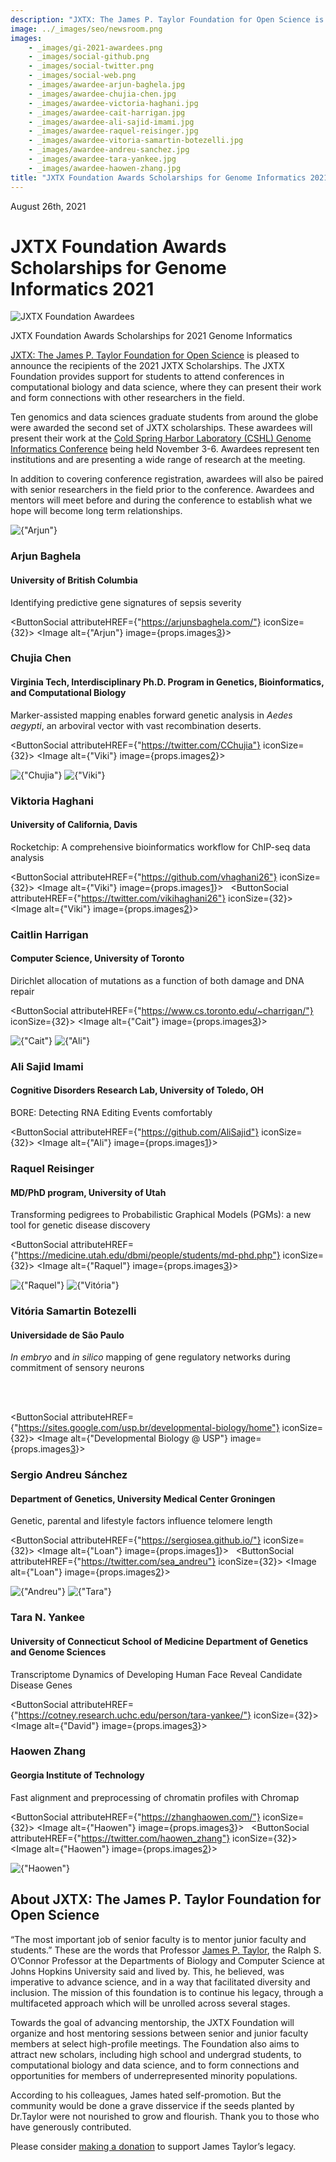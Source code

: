 ```yaml
---
description: "JXTX: The James P. Taylor Foundation for Open Science is pleased to announce the 2021 scholarship recipients."
image: ../_images/seo/newsroom.png
images:
    - _images/gi-2021-awardees.png
    - _images/social-github.png
    - _images/social-twitter.png
    - _images/social-web.png
    - _images/awardee-arjun-baghela.jpg
    - _images/awardee-chujia-chen.jpg 
    - _images/awardee-victoria-haghani.jpg
    - _images/awardee-cait-harrigan.jpg
    - _images/awardee-ali-sajid-imami.jpg
    - _images/awardee-raquel-reisinger.jpg
    - _images/awardee-vitoria-samartin-botezelli.jpg
    - _images/awardee-andreu-sanchez.jpg 
    - _images/awardee-tara-yankee.jpg 
    - _images/awardee-haowen-zhang.jpg 
title: "JXTX Foundation Awards Scholarships for Genome Informatics 2021"
---
```


<Date>August 26th, 2021</Date>

# JXTX Foundation Awards Scholarships for Genome Informatics 2021

<Image alt="JXTX Foundation Awardees" image={props.images[0]}></Image>
<figcaption>JXTX Foundation Awards Scholarships for 2021 Genome Informatics</figcaption>

[JXTX: The James P. Taylor Foundation for Open Science][1] is pleased to announce the recipients of the 2021 JXTX Scholarships. The JXTX Foundation provides support for students to attend conferences in computational biology and data science, where they can present their work and form connections with other researchers in the field.

Ten genomics and data sciences graduate students from around the globe were awarded the second set of JXTX scholarships. These awardees will present their work at the [Cold Spring Harbor Laboratory (CSHL) Genome Informatics Conference][2] being held November 3-6. Awardees represent ten institutions and are presenting a wide range of research at the meeting.

In addition to covering conference registration, awardees will also be paired with senior researchers in the field prior to the conference. Awardees and mentors will meet before and during the conference to establish what we hope will become long term relationships.

<Awardees>
<GridUnus>

<!-- Arjun -->
<Awardee>
<Image alt={"Arjun"} image={props.images[4]}></Image>
<AwardeeContent>
<h3>Arjun Baghela</h3>
<h4>University of British Columbia</h4>

Identifying predictive gene signatures of sepsis severity

<ButtonSocial attributeHREF={"https://arjunsbaghela.com/"} iconSize={32}>
<Image alt={"Arjun"} image={props.images[3]}></Image>
</ButtonSocial>

</AwardeeContent>
</Awardee>


<!-- Chujia -->
<Awardee>
<AwardeeContent>
<h3>Chujia Chen</h3>
<h4>Virginia Tech, Interdisciplinary Ph.D. Program in Genetics, Bioinformatics, and Computational Biology</h4>

Marker-assisted mapping enables forward genetic analysis in <em>Aedes aegypti</em>, an arboviral vector with vast recombination deserts.

<ButtonSocial attributeHREF={"https://twitter.com/CChujia"} iconSize={32}>
<Image alt={"Viki"} image={props.images[2]}></Image>
</ButtonSocial>

</AwardeeContent>
<Image alt={"Chujia"} image={props.images[5]}></Image>
</Awardee>


<!-- Viktoria Haghani -->
<Awardee>
<Image alt={"Viki"} image={props.images[6]}></Image>
<AwardeeContent>
<h3>Viktoria Haghani </h3>
<h4>University of California, Davis</h4>

Rocketchip: A comprehensive bioinformatics workflow for ChIP-seq data analysis

<ButtonSocial attributeHREF={"https://github.com/vhaghani26"} iconSize={32}>
<Image alt={"Viki"} image={props.images[1]}></Image>
</ButtonSocial>
&nbsp;
<ButtonSocial attributeHREF={"https://twitter.com/vikihaghani26"} iconSize={32}>
<Image alt={"Viki"} image={props.images[2]}></Image>
</ButtonSocial>

</AwardeeContent>
</Awardee>


<!-- Cait -->
<Awardee>
<AwardeeContent>
<h3>Caitlin Harrigan</h3>
<h4>Computer Science, University of Toronto</h4>

Dirichlet allocation of mutations as a function of both damage and DNA repair

<ButtonSocial attributeHREF={"https://www.cs.toronto.edu/~charrigan/"} iconSize={32}>
<Image alt={"Cait"} image={props.images[3]}></Image>
</ButtonSocial>

</AwardeeContent>
<Image alt={"Cait"} image={props.images[7]}></Image>
</Awardee>


<!-- Ali -->
<Awardee>
<Image alt={"Ali"} image={props.images[8]}></Image>
<AwardeeContent>
<h3>Ali Sajid Imami</h3>
<h4>Cognitive Disorders Research Lab, University of Toledo, OH</h4>

BORE: Detecting RNA Editing Events comfortably

<ButtonSocial attributeHREF={"https://github.com/AliSajid"} iconSize={32}>
<Image alt={"Ali"} image={props.images[1]}></Image>
</ButtonSocial>

</AwardeeContent>
</Awardee>


<!-- Raquel Reisinger -->

<Awardee>
<AwardeeContent>
<h3>Raquel Reisinger</h3>
<h4>MD/PhD program, University of Utah</h4>

Transforming pedigrees to Probabilistic Graphical Models (PGMs): a new tool for genetic disease discovery

<ButtonSocial attributeHREF={"https://medicine.utah.edu/dbmi/people/students/md-phd.php"} iconSize={32}>
<Image alt={"Raquel"} image={props.images[3]}></Image>
</ButtonSocial>

</AwardeeContent>
<Image alt={"Raquel"} image={props.images[9]}></Image>
</Awardee>


<!-- Vitoria -->
<Awardee>
<Image alt={"Vitória"} image={props.images[10]}></Image>
<AwardeeContent>
<h3>Vitória Samartin Botezelli</h3>
<h4>Universidade de São Paulo</h4>

<em>In embryo</em> and <em>in silico</em> mapping of gene regulatory networks during commitment of sensory neurons

<br /><br />

<ButtonSocial attributeHREF={"https://sites.google.com/usp.br/developmental-biology/home"} iconSize={32}>
<Image alt={"Developmental Biology @ USP"} image={props.images[3]}></Image>
</ButtonSocial>

</AwardeeContent>
</Awardee>


<!-- Sergio Andreu Sánchez -->
<Awardee>
<AwardeeContent>
<h3>Sergio Andreu Sánchez</h3>
<h4>Department of Genetics, University Medical Center Groningen</h4>

Genetic, parental and lifestyle factors influence telomere length

<ButtonSocial attributeHREF={"https://sergiosea.github.io/"} iconSize={32}>
<Image alt={"Loan"} image={props.images[1]}></Image>
</ButtonSocial>
&nbsp;
<ButtonSocial attributeHREF={"https://twitter.com/sea_andreu"} iconSize={32}>
<Image alt={"Loan"} image={props.images[2]}></Image>
</ButtonSocial>

</AwardeeContent>
<Image alt={"Andreu"} image={props.images[11]}></Image>
</Awardee>


<!-- Tara -->
<Awardee>
<Image alt={"Tara"} image={props.images[12]}></Image>
<AwardeeContent>
<h3>Tara N. Yankee</h3>
<h4>University of Connecticut School of Medicine Department of Genetics and Genome Sciences</h4>

Transcriptome Dynamics of Developing Human Face Reveal Candidate Disease Genes

<ButtonSocial attributeHREF={"https://cotney.research.uchc.edu/person/tara-yankee/"} iconSize={32}>
<Image alt={"David"} image={props.images[3]}></Image>
</ButtonSocial>

</AwardeeContent>
</Awardee>


<!-- Haowen Zhang -->
<Awardee>
<AwardeeContent>
<h3>Haowen Zhang</h3>
<h4>Georgia Institute of Technology</h4>

Fast alignment and preprocessing of chromatin profiles with Chromap

<ButtonSocial attributeHREF={"https://zhanghaowen.com/"} iconSize={32}>
<Image alt={"Haowen"} image={props.images[3]}></Image>
</ButtonSocial>
&nbsp;
<ButtonSocial attributeHREF={"https://twitter.com/haowen_zhang"} iconSize={32}>
<Image alt={"Haowen"} image={props.images[2]}></Image>
</ButtonSocial>

</AwardeeContent>
<Image alt={"Haowen"} image={props.images[13]}></Image>
</Awardee>

</GridUnus>
</Awardees>

## About JXTX: The James P. Taylor Foundation for Open Science

“The most important job of senior faculty is to mentor junior faculty and students.” These are the words that Professor [James P. Taylor][3], the Ralph S. O’Connor Professor at the Departments of Biology and Computer Science at Johns Hopkins University said and lived by. This, he believed, was imperative to advance science, and in a way that facilitated diversity and inclusion. The mission of this foundation is to continue his legacy, through a multifaceted approach which will be unrolled across several stages.

Towards the goal of advancing mentorship, the JXTX Foundation will organize and host mentoring sessions between senior and junior faculty members at select high-profile meetings. The Foundation also aims to attract new scholars, including high school and undergrad students, to computational biology and data science, and to form connections and opportunities for members of underrepresented minority populations.

According to his colleagues, James hated self-promotion. But the community would be done a grave disservice if the seeds planted by Dr.Taylor were not nourished to grow and flourish. Thank you to those who have generously contributed.

Please consider [making a donation][4] to support James Taylor’s legacy.

[1]: /about
[2]: https://meetings.cshl.edu/meetings.aspx?meet=info&year=21
[3]: https://galaxyproject.org/jxtx/
[4]: https://give.communityfunded.com/o/eberly/i/eberly-college-of-science/s/jtech#CommunityI39hubL9i
